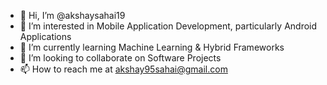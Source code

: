 - 👋 Hi, I’m @akshaysahai19
- 👀 I’m interested in Mobile Application Development, particularly Android Applications
- 🌱 I’m currently learning Machine Learning & Hybrid Frameworks
- 💞️ I’m looking to collaborate on Software Projects
- 📫 How to reach me at akshay95sahai@gmail.com

<!---
akshaysahai19/akshaysahai19 is a ✨ special ✨ repository because its `README.md` (this file) appears on your GitHub profile.
You can click the Preview link to take a look at your changes.
--->
